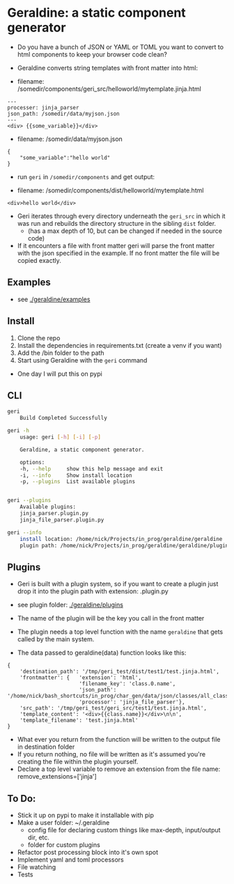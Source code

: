 # Geraldine: a static component generator

* Do you have a bunch of JSON or YAML or TOML you want to convert to html components to keep your browser code clean?

* Geraldine converts string templates with front matter into html:


* filename: /somedir/components/geri_src/helloworld/mytemplate.jinja.html

```
---
processer: jinja_parser 
json_path: /somedir/data/myjson.json
---
<div> {{some_variable}}</div>

```

* filename: /somedir/data/myjson.json
```
{
    "some_variable":"hello world"
}
```

* run `geri` in `/somedir/components` and get output:

* filename: /somedir/components/dist/helloworld/mytemplate.html

```
<div>hello world</div>
```

* Geri iterates through every directory underneath the `geri_src` in which it was run and rebuilds the directory structure in the sibling `dist` folder.
    * (has a max depth of 10, but can be changed if needed in the source code)
* If it encounters a file with front matter geri will parse the front matter with the json specified in the example. If no front matter the file will be copied exactly. 


## Examples
* see [./geraldine/examples](./geraldine/examples) 

## Install
1. Clone the repo
2. Install the dependencies in requirements.txt (create a venv if you want)
3. Add the /bin folder to the path
4. Start using Geraldine with the `geri` command

* One day I will put this on pypi

## CLI
```bash
geri
    Build Completed Successfully

geri -h
    usage: geri [-h] [-i] [-p]

    Geraldine, a static component generator.

    options:
    -h, --help     show this help message and exit
    -i, --info     Show install location
    -p, --plugins  List available plugins


geri --plugins
    Available plugins:
    jinja_parser.plugin.py
    jinja_file_parser.plugin.py

geri --info
    install location: /home/nick/Projects/in_prog/geraldine/geraldine
    plugin path: /home/nick/Projects/in_prog/geraldine/geraldine/plugins

```



## Plugins

* Geri is built with a plugin system, so if you want to create a plugin just drop it into the plugin path with extension: .plugin.py 

* see plugin folder: [./geraldine/plugins](./geraldine/plugins)

* The name of the plugin will be the key you call in the front matter

* The plugin needs a top level function with the name `geraldine` that gets called by the main system.


* The data passed to geraldine(data) function looks like this:
```
{   
    'destination_path': '/tmp/geri_test/dist/test1/test.jinja.html',
    'frontmatter': {   'extension': 'html',
                       'filename_key': 'class.0.name',
                       'json_path': '/home/nick/bash_shortcuts/in_prog/char_gen/data/json/classes/all_classes.json',
                       'processor': 'jinja_file_parser'},
    'src_path': '/tmp/geri_test/geri_src/test1/test.jinja.html',
    'template_content': '<div>{{class.name}}</div>\n\n',
    'template_filename': 'test.jinja.html'
}

```

* What ever you return from the function will be written to the output file in destination folder
* If you return nothing, no file will be written as it's assumed you're creating the file within the plugin yourself.
* Declare a top level variable to remove an extension from the file name: remove_extensions=['jinja'] 


## To Do:
* Stick it up on pypi to make it installable with pip
* Make a user folder: ~/.geraldine 
    * config file for declaring custom things like max-depth, input/output dir, etc.
    * folder for custom plugins
* Refactor post processing block into it's own spot
* Implement yaml and toml processors
* File watching
* Tests